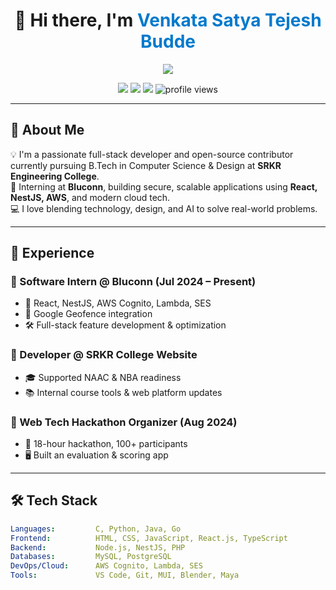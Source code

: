 <h1 align="center">👋 Hi there, I'm <span style="color:#007acc">Venkata Satya Tejesh Budde</span></h1>

<p align="center">
  <img src="https://readme-typing-svg.demolab.com/?lines=Full-stack+Web+Developer;Software+Intern+@Bluconn;Hackathon+Organizer;Tech+Enthusiast&center=true&width=440&height=45&color=7CFC00&vCenter=true&size=22" />
</p>

<p align="center">
  <a href="mailto:bvst27@gmail.com"><img src="https://img.shields.io/badge/Gmail-bvst27@gmail.com-red?style=flat&logo=gmail"></a>
  <a href="https://linkedin.com/in/venkata-satya-tejesh-budde-b7b460247"><img src="https://img.shields.io/badge/LinkedIn-blue?style=flat&logo=linkedin"></a>
  <a href="https://github.com/BTejesh27"><img src="https://img.shields.io/github/followers/BTejesh27?label=Follow&style=social"></a>
  <img src="https://komarev.com/ghpvc/?username=BTejesh27&style=flat-square" alt="profile views" />
</p>

---

## 🚀 About Me

💡 I'm a passionate full-stack developer and open-source contributor currently pursuing B.Tech in Computer Science & Design at **SRKR Engineering College**.  
🔧 Interning at **Bluconn**, building secure, scalable applications using **React, NestJS, AWS**, and modern cloud tech.  
💻 I love blending technology, design, and AI to solve real-world problems.

---

## 💼 Experience

### 🔹 Software Intern @ Bluconn (Jul 2024 – Present)
- 🔧 React, NestJS, AWS Cognito, Lambda, SES
- 📍 Google Geofence integration
- 🛠️ Full-stack feature development & optimization

### 🔹 Developer @ SRKR College Website
- 🎓 Supported NAAC & NBA readiness
- 📚 Internal course tools & web platform updates

### 🔹 Web Tech Hackathon Organizer (Aug 2024)
- 🧠 18-hour hackathon, 100+ participants
- 🖥️ Built an evaluation & scoring app

---

## 🛠️ Tech Stack

```yaml
Languages:         C, Python, Java, Go  
Frontend:          HTML, CSS, JavaScript, React.js, TypeScript  
Backend:           Node.js, NestJS, PHP  
Databases:         MySQL, PostgreSQL  
DevOps/Cloud:      AWS Cognito, Lambda, SES  
Tools:             VS Code, Git, MUI, Blender, Maya  
